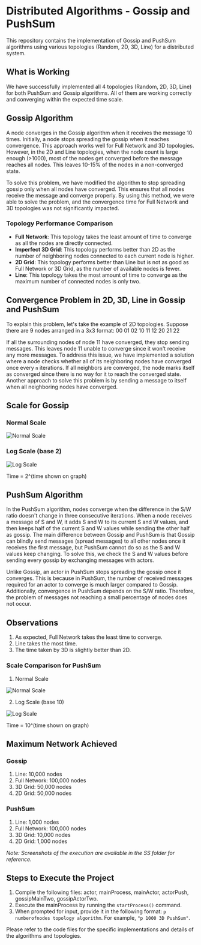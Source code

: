 # Distributed Algorithms - Gossip and PushSum

This repository contains the implementation of Gossip and PushSum algorithms using various topologies (Random, 2D, 3D, Line) for a distributed system.

## What is Working

We have successfully implemented all 4 topologies (Random, 2D, 3D, Line) for both PushSum and Gossip algorithms. All of them are working correctly and converging within the expected time scale.

## Gossip Algorithm

A node converges in the Gossip algorithm when it receives the message 10 times. Initially, a node stops spreading the gossip when it reaches convergence. This approach works well for Full Network and 3D topologies. However, in the 2D and Line topologies, when the node count is large enough (>1000), most of the nodes get converged before the message reaches all nodes. This leaves 10-15% of the nodes in a non-converged state.

To solve this problem, we have modified the algorithm to stop spreading gossip only when all nodes have converged. This ensures that all nodes receive the message and converge properly. By using this method, we were able to solve the problem, and the convergence time for Full Network and 3D topologies was not significantly impacted.

### Topology Performance Comparison

- **Full Network**: This topology takes the least amount of time to converge as all the nodes are directly connected.
- **Imperfect 3D Grid**: This topology performs better than 2D as the number of neighboring nodes connected to each current node is higher.
- **2D Grid**: This topology performs better than Line but is not as good as Full Network or 3D Grid, as the number of available nodes is fewer.
- **Line**: This topology takes the most amount of time to converge as the maximum number of connected nodes is only two.

## Convergence Problem in 2D, 3D, Line in Gossip and PushSum

To explain this problem, let's take the example of 2D topologies. Suppose there are 9 nodes arranged in a 3x3 format:
00 01 02
10 11 12
20 21 22

If all the surrounding nodes of node 11 have converged, they stop sending messages. This leaves node 11 unable to converge since it won't receive any more messages. To address this issue, we have implemented a solution where a node checks whether all of its neighboring nodes have converged once every `n` iterations. If all neighbors are converged, the node marks itself as converged since there is no way for it to reach the converged state. Another approach to solve this problem is by sending a message to itself when all neighboring nodes have converged.

## Scale for Gossip

### Normal Scale

![Normal Scale](/path/to/normal_scale_graph.png)

### Log Scale (base 2)

![Log Scale](/path/to/log_scale_graph.png)

Time = 2^(time shown on graph)

## PushSum Algorithm

In the PushSum algorithm, nodes converge when the difference in the S/W ratio doesn't change in three consecutive iterations. When a node receives a message of S and W, it adds S and W to its current S and W values, and then keeps half of the current S and W values while sending the other half as gossip. The main difference between Gossip and PushSum is that Gossip can blindly send messages (spread messages) to all other nodes once it receives the first message, but PushSum cannot do so as the S and W values keep changing. To solve this, we check the S and W values before sending every gossip by exchanging messages with actors.

Unlike Gossip, an actor in PushSum stops spreading the gossip once it converges. This is because in PushSum, the number of received messages required for an actor to converge is much larger compared to Gossip. Additionally, convergence in PushSum depends on the S/W ratio. Therefore, the problem of messages not reaching a small percentage of nodes does not occur.

## Observations

1. As expected, Full Network takes the least time to converge.
2. Line takes the most time.
3. The time taken by 3D is slightly better than 2D.

### Scale Comparison for PushSum

1. Normal Scale

![Normal Scale](/path/to/pushsum_normal_scale_graph.png)

2. Log Scale (base 10)

![Log Scale](/path/to/pushsum_log_scale_graph.png)

Time = 10^(time shown on graph)

## Maximum Network Achieved

### Gossip

1. Line: 10,000 nodes
2. Full Network: 100,000 nodes
3. 3D Grid: 50,000 nodes
4. 2D Grid: 50,000 nodes

### PushSum

1. Line: 1,000 nodes
2. Full Network: 100,000 nodes
3. 3D Grid: 10,000 nodes
4. 2D Grid: 1,000 nodes

*Note: Screenshots of the execution are available in the SS folder for reference.*

## Steps to Execute the Project

1. Compile the following files: actor, mainProcess, mainActor, actorPush, gossipMainTwo, gossipActorTwo.
2. Execute the mainProcess by running the `startProcess()` command.
3. When prompted for input, provide it in the following format: `p numberofnodes topology algorithm`. For example, `"p 1000 3D PushSum"`.

Please refer to the code files for the specific implementations and details of the algorithms and topologies.


